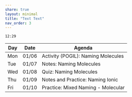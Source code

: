 ```yaml
---
share: true
layout: minimal
title: "Text Text" 
nav_order: 3
---
```

`12:29`

| Day | Date  | Agenda                                                                   |
| --- | ----- | ------------------------------------------------------------------------ |
| Mon | 01/06 | Activity (POGIL): <span class="label label-blue">Naming Molecules</span> |
| Tue | 01/07 | <span class="label label-green">Notes</span>: Naming Molecules           |
| Wed | 01/08 | <span class="label label-yellow">Quiz</span>: Naming Molecules           |
| Thu | 01/09 | Notes and Practice: <span class="label label-blue">Naming Ionic</span>   |
| Fri | 01/10 | Practice: Mixed Naming - <span class="label label-red">Molecular</span>  |
